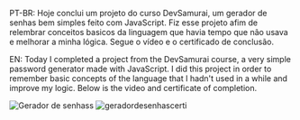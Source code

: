 PT-BR: Hoje conclui um projeto do curso DevSamurai, um gerador de senhas bem simples feito com JavaScript.
Fiz esse projeto afim de relembrar conceitos basicos da linguagem que havia tempo que não usava e melhorar a minha lógica.
Segue o vídeo e o certificado de conclusão.

EN: Today I completed a project from the DevSamurai course, a very simple password generator made with JavaScript.
I did this project in order to remember basic concepts of the language that I hadn't used in a while and improve my logic.
Below is the video and certificate of completion.

![Gerador de senhass](https://github.com/batistaTiago40/geradorSenhas/assets/68347098/b63ecdf7-27c5-4a82-8169-55e1f03f5938)
![geradordesenhascerti](https://github.com/batistaTiago40/geradorSenhas/assets/68347098/87e1e00d-1531-48fe-a7ee-1a0786f9011b)
